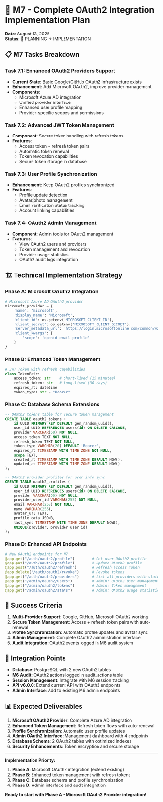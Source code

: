 # 🔐 M7 - Complete OAuth2 Integration Implementation Plan

**Date**: August 13, 2025  
**Status**: 🚧 PLANNING → IMPLEMENTATION

## 📋 M7 Tasks Breakdown

### Task 7.1: Enhanced OAuth2 Providers Support
- **Current State**: Basic Google/GitHub OAuth2 infrastructure exists
- **Enhancement**: Add Microsoft OAuth2, improve provider management
- **Components**:
  - Microsoft Azure AD integration
  - Unified provider interface
  - Enhanced user profile mapping
  - Provider-specific scopes and permissions

### Task 7.2: Advanced JWT Token Management
- **Component**: Secure token handling with refresh tokens
- **Features**:
  - Access token + refresh token pairs
  - Automatic token renewal
  - Token revocation capabilities
  - Secure token storage in database

### Task 7.3: User Profile Synchronization
- **Enhancement**: Keep OAuth2 profiles synchronized
- **Features**:
  - Profile update detection
  - Avatar/photo management
  - Email verification status tracking
  - Account linking capabilities

### Task 7.4: OAuth2 Admin Management
- **Component**: Admin tools for OAuth2 management
- **Features**:
  - View OAuth2 users and providers
  - Token management and revocation
  - Provider usage statistics
  - OAuth2 audit logs integration

## 🏗️ Technical Implementation Strategy

### Phase A: Microsoft OAuth2 Integration
```python
# Microsoft Azure AD OAuth2 provider
microsoft_provider = {
    'name': 'microsoft',
    'display_name': 'Microsoft',
    'client_id': os.getenv('MICROSOFT_CLIENT_ID'),
    'client_secret': os.getenv('MICROSOFT_CLIENT_SECRET'),
    'server_metadata_url': 'https://login.microsoftonline.com/common/v2.0/.well-known/openid_configuration',
    'client_kwargs': {
        'scope': 'openid email profile'
    }
}
```

### Phase B: Enhanced Token Management
```python
# JWT Token with refresh capabilities
class TokenPair:
    access_token: str    # Short-lived (15 minutes)
    refresh_token: str   # Long-lived (30 days)
    expires_at: datetime
    token_type: str = "Bearer"
```

### Phase C: Database Schema Extensions
```sql
-- OAuth2 tokens table for secure token management
CREATE TABLE oauth2_tokens (
    id UUID PRIMARY KEY DEFAULT gen_random_uuid(),
    user_id UUID REFERENCES users(id) ON DELETE CASCADE,
    provider VARCHAR(50) NOT NULL,
    access_token TEXT NOT NULL,
    refresh_token TEXT NOT NULL,
    token_type VARCHAR(20) DEFAULT 'Bearer',
    expires_at TIMESTAMP WITH TIME ZONE NOT NULL,
    scope TEXT,
    created_at TIMESTAMP WITH TIME ZONE DEFAULT NOW(),
    updated_at TIMESTAMP WITH TIME ZONE DEFAULT NOW()
);

-- OAuth2 provider profiles for user info sync
CREATE TABLE oauth2_profiles (
    id UUID PRIMARY KEY DEFAULT gen_random_uuid(),
    user_id UUID REFERENCES users(id) ON DELETE CASCADE,
    provider VARCHAR(50) NOT NULL,
    provider_user_id VARCHAR(255) NOT NULL,
    email VARCHAR(255) NOT NULL,
    name VARCHAR(255),
    avatar_url TEXT,
    profile_data JSONB,
    last_sync TIMESTAMP WITH TIME ZONE DEFAULT NOW(),
    UNIQUE(provider, provider_user_id)
);
```

### Phase D: Enhanced API Endpoints
```python
# New OAuth2 endpoints for M7
@app.get("/auth/oauth2/profile")        # Get user OAuth2 profile
@app.put("/auth/oauth2/profile")        # Update OAuth2 profile  
@app.post("/auth/oauth2/refresh")       # Refresh access token
@app.delete("/auth/oauth2/revoke")      # Revoke tokens
@app.get("/auth/oauth2/providers")      # List all providers with status
@app.get("/admin/oauth2/users")         # Admin: OAuth2 user management
@app.get("/admin/oauth2/tokens")        # Admin: Token management
@app.get("/admin/oauth2/stats")         # Admin: OAuth2 usage statistics
```

## 🎯 Success Criteria

1. **Multi-Provider Support**: Google, GitHub, Microsoft OAuth2 working
2. **Secure Token Management**: Access + refresh token pairs with auto-renewal
3. **Profile Synchronization**: Automatic profile updates and avatar sync
4. **Admin Management**: Complete OAuth2 administration interface
5. **Audit Integration**: OAuth2 events logged in M6 audit system

## 🔧 Integration Points

- **Database**: PostgreSQL with 2 new OAuth2 tables
- **M6 Audit**: OAuth2 actions logged in audit_actions table
- **Session Management**: Integrate with M6 session tracking
- **API v6.0.0**: Extend current API with OAuth2 endpoints
- **Admin Interface**: Add to existing M6 admin endpoints

## 📊 Expected Deliverables

1. **Microsoft OAuth2 Provider**: Complete Azure AD integration
2. **Enhanced Token Management**: Refresh token flows with auto-renewal
3. **Profile Synchronization**: Automatic user profile updates
4. **Admin OAuth2 Interface**: Management dashboard with 4 endpoints
5. **Database Schema**: 2 OAuth2 tables with optimized indexes
6. **Security Enhancements**: Token encryption and secure storage

---

**Implementation Priority:**
1. **Phase A**: Microsoft OAuth2 integration (extend existing)
2. **Phase B**: Enhanced token management with refresh tokens
3. **Phase C**: Database schema and profile synchronization  
4. **Phase D**: Admin interface and audit integration

**Ready to start with Phase A - Microsoft OAuth2 Provider integration!**
